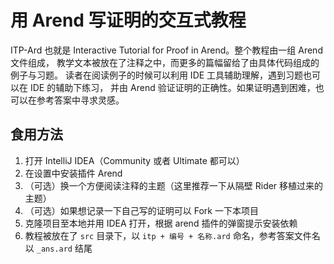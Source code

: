 # 用 Arend 写证明的交互式教程

ITP-Ard 也就是 Interactive Tutorial for Proof in Arend。整个教程由一组 Arend 文件组成，
教学文本被放在了注释之中，而更多的篇幅留给了由具体代码组成的例子与习题。
读者在阅读例子的时候可以利用 IDE 工具辅助理解，遇到习题也可以在 IDE 的辅助下练习，
并由 Arend 验证证明的正确性。如果证明遇到困难，也可以在参考答案中寻求灵感。

## 食用方法

1. 打开 IntelliJ IDEA（Community 或者 Ultimate 都可以）
2. 在设置中安装插件 Arend
3. （可选）换一个方便阅读注释的主题（这里推荐一下从隔壁 Rider 移植过来的主题）
4. （可选）如果想记录一下自己写的证明可以 Fork 一下本项目
5. 克隆项目至本地并用 IDEA 打开，根据 arend 插件的弹窗提示安装依赖
6. 教程被放在了 `src` 目录下，以 `itp + 编号 + 名称.ard` 命名，参考答案文件名以 `_ans.ard` 结尾


